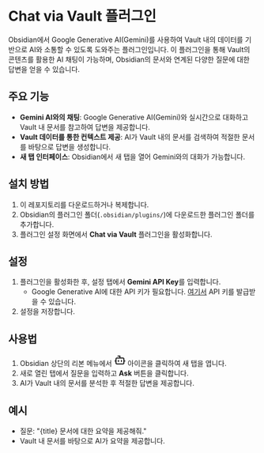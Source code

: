# Chat via Vault 플러그인

Obsidian에서 Google Generative AI(Gemini)를 사용하여 Vault 내의 데이터를 기반으로 AI와 소통할 수 있도록 도와주는 플러그인입니다. 이 플러그인을 통해 Vault의 콘텐츠를 활용한 AI 채팅이 가능하며, Obsidian의 문서와 연계된 다양한 질문에 대한 답변을 얻을 수 있습니다.

## 주요 기능

- **Gemini AI와의 채팅**: Google Generative AI(Gemini)와 실시간으로 대화하고 Vault 내 문서를 참고하여 답변을 제공합니다.
- **Vault 데이터를 통한 컨텍스트 제공**: AI가 Vault 내의 문서를 검색하여 적절한 문서를 바탕으로 답변을 생성합니다.
- **새 탭 인터페이스**: Obsidian에서 새 탭을 열어 Gemini와의 대화가 가능합니다.

## 설치 방법

1. 이 레포지토리를 다운로드하거나 복제합니다.
2. Obsidian의 플러그인 폴더(`.obsidian/plugins/`)에 다운로드한 플러그인 폴더를 추가합니다.
3. 플러그인 설정 화면에서 **Chat via Vault** 플러그인을 활성화합니다.

## 설정
1. 플러그인을 활성화한 후, 설정 탭에서 **Gemini API Key**를 입력합니다.
   - Google Generative AI에 대한 API 키가 필요합니다. [여기서](https://console.cloud.google.com/) API 키를 발급받을 수 있습니다.
2. 설정을 저장합니다.

## 사용법

1. Obsidian 상단의 리본 메뉴에서 <svg xmlns="http://www.w3.org/2000/svg" width="24" height="24" viewBox="0 0 24 24" fill="none" stroke="currentColor" stroke-width="2" stroke-linecap="round" stroke-linejoin="round" class="lucide lucide-bot"><path d="M12 8V4H8"/><rect width="16" height="12" x="4" y="8" rx="2"/><path d="M2 14h2"/><path d="M20 14h2"/><path d="M15 13v2"/><path d="M9 13v2"/></svg> 아이콘을 클릭하여 새 탭을 엽니다.
2. 새로 열린 탭에서 질문을 입력하고 **Ask** 버튼을 클릭합니다.
3. AI가 Vault 내의 문서를 분석한 후 적절한 답변을 제공합니다.

## 예시

- 질문: "{title} 문서에 대한 요약을 제공해줘."
- Vault 내 문서를 바탕으로 AI가 요약을 제공합니다.

